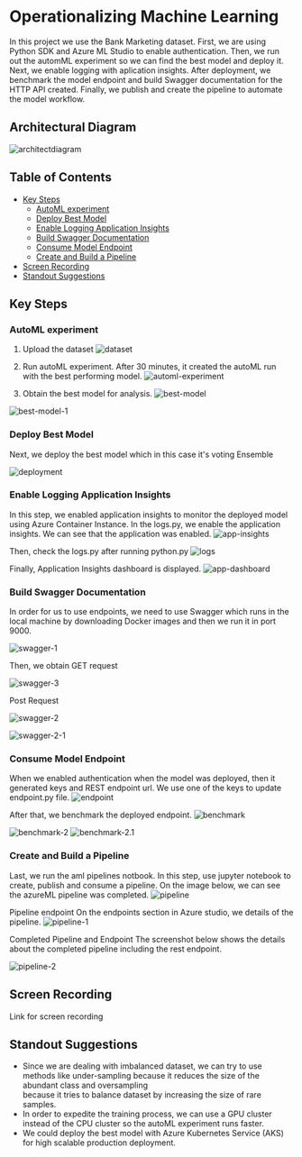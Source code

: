 # Operationalizing Machine Learning
In this project we use the Bank Marketing dataset. First, we are using Python SDK and Azure ML Studio to enable authentication. Then, we run out the automML experiment so we can find the best model and deploy it. Next, we enable logging with aplication insights. After deployment, we benchmark the model endpoint and build Swagger documentation for the HTTP API created. Finally, we publish and create the pipeline to automate the model workflow. 

## Architectural Diagram
![architectdiagram](./flowchart.png) 

## Table of Contents
- [Key Steps](#Key-Steps)
  - [AutoML experiment](#AutoML-experiment)
  - [Deploy Best Model](#Deploy-Best-Model)
  - [Enable Logging Application Insights](#Enable-Logging-Application-Insights)
  - [Build Swagger Documentation](#Build-Swagger-Documentation)
  - [Consume Model Endpoint](#Consume-Model-Endpoint)
  - [Create and Build a Pipeline](#Create-and-Build-a-Pipeline)
- [Screen Recording](#Screen-Recording)
- [Standout Suggestions](#Standout-Suggestions)

## Key Steps
### AutoML experiment
1. Upload the dataset
![dataset](./dataset.png) 

2. Run autoML experiment. After 30 minutes, it created the autoML run with the best performing model.
![automl-experiment](./automl-experiment.png) 

3. Obtain the best model for analysis.
![best-model](./best-model.png) 

![best-model-1](./best-model-1.png) 

### Deploy Best Model
Next, we deploy the best model which in this case it's voting Ensemble

![deployment](./deployment.png) 

### Enable Logging Application Insights
In this step, we enabled application insights to monitor the deployed model using Azure Container Instance. In the logs.py, we enable the application insights. We can see that the application was enabled.
![app-insights](./app-insights.png) 

Then, check the logs.py after running python.py
![logs](./logs.png) 

Finally, Application Insights dashboard is displayed.
![app-dashboard](./app-dashboard.png) 

### Build Swagger Documentation
In order for us to use endpoints, we need to use Swagger which runs in the local machine by downloading Docker images and then we run it in port 9000. 

![swagger-1](./swagger-1.png)

Then, we obtain GET request

![swagger-3](./swagger-3.png)

Post Request

![swagger-2](./swagger-2.png)

![swagger-2-1](./swagger-2-1.png)

### Consume Model Endpoint

When we enabled authentication when the model was deployed, then it generated keys and REST endpoint url. We use one of the keys to update endpoint.py file.
![endpoint](./endpoint.png)


After that, we benchmark the deployed endpoint.
![benchmark](./benchmark.png)

![benchmark-2](./benchmark-2.png)
![benchmark-2.1](./benchmark-2.1.png)


### Create and Build a Pipeline
Last, we run the aml pipelines notbook. In this step, use jupyter notebook to create, publish and consume a pipeline. On the image below, we can see the azureML pipeline was completed.
![pipeline](./pipeline.png)

Pipeline endpoint
On the endpoints section in Azure studio, we details of the pipeline.
![pipeline-1](./pipeline-1.png)

Completed Pipeline and Endpoint
The screenshot below shows the details about the completed pipeline including the rest endpoint.

![pipeline-2](./pipeline-2.png)


## Screen Recording

Link for screen recording 

## Standout Suggestions
- Since we are dealing with imbalanced dataset, we can try to use methods like under-sampling because it reduces the size of the abundant class and oversampling     
  because it tries to balance dataset by increasing the size of rare samples.
- In order to expedite the training process, we can use a GPU cluster instead of the CPU cluster so the autoML experiment runs faster.
- We could deploy the best model with Azure Kubernetes Service (AKS) for high scalable production deployment.
